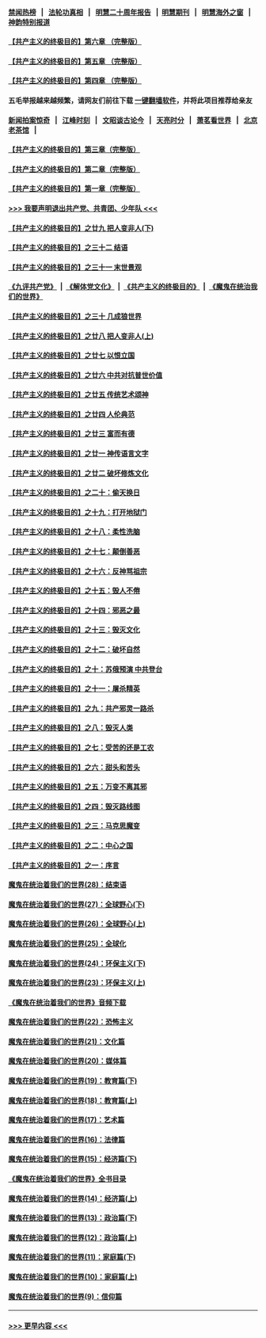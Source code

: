 #### [禁闻热榜](热点新闻.md?=0)  &nbsp;&nbsp;|&nbsp;&nbsp; [法轮功真相](https://github.com/gfw-breaker/truth/blob/master/README.md?=0) &nbsp;&nbsp;|&nbsp;&nbsp; [明慧二十周年报告](https://github.com/gfw-breaker/mh-reports/blob/master/README.md?=0) &nbsp;&nbsp;|&nbsp;&nbsp;[明慧期刊](https://github.com/gfw-breaker/mh-qikan) &nbsp;&nbsp;|&nbsp;&nbsp; [明慧海外之窗](https://github.com/gfw-breaker/mh-news/blob/master/README.md?=0) &nbsp;&nbsp;|&nbsp;&nbsp; [神韵特别报道](https://github.com/gfw-breaker/mh-news/blob/master/shenyun.md?=0)
#### [【共产主义的终极目的】第六章 （完整版）](../pages/nsc422/n11428913.md?t=02262231) 
#### [【共产主义的终极目的】第五章 （完整版）](../pages/nsc422/n11428912.md?t=02262231) 
#### [【共产主义的终极目的】第四章 （完整版）](../pages/nsc422/n11428907.md?t=02262231) 
#### 五毛举报越来越频繁，请网友们前往下载 [一键翻墙软件](https://github.com/gfw-breaker/ssr-accounts)，并将此项目推荐给亲友
#### [新闻拍案惊奇](https://github.com/gfw-breaker/banned-news/blob/master/pages/link4.md) &nbsp;&nbsp;|&nbsp;&nbsp; [江峰时刻](https://github.com/gfw-breaker/banned-news/blob/master/pages/link4.md) &nbsp;&nbsp;|&nbsp;&nbsp; [文昭谈古论今](https://github.com/gfw-breaker/banned-news/blob/master/pages/link4.md) &nbsp;&nbsp;|&nbsp;&nbsp; [天亮时分](https://github.com/gfw-breaker/banned-news/blob/master/pages/link4.md) &nbsp;&nbsp;|&nbsp;&nbsp; [萧茗看世界](https://github.com/gfw-breaker/banned-news/blob/master/pages/link4.md) &nbsp;&nbsp;|&nbsp;&nbsp; [北京老茶馆](https://github.com/gfw-breaker/banned-news/blob/master/pages/link4.md) &nbsp;&nbsp;|&nbsp;&nbsp; 
#### [【共产主义的终极目的】第三章（完整版）](../pages/nsc422/n11428848.md?t=02262231) 
#### [【共产主义的终极目的】第二章（完整版）](../pages/nsc422/n11428831.md?t=02262231) 
#### [【共产主义的终极目的】第一章（完整版）](../pages/nsc422/n11417651.md?t=02262231) 
#### [>>> 我要声明退出共产党、共青团、少年队 <<<](https://github.com/begood0513/goodnews/blob/master/quit/letter.md) 
#### [【共产主义的终极目的】之廿九 把人变非人(下)](../pages/nsc422/n11344140.md?t=02262231) 
#### [【共产主义的终极目的】之三十二 结语](../pages/nsc422/n11360535.md?t=02262231) 
#### [【共产主义的终极目的】之三十一 末世景观](../pages/nsc422/n11351129.md?t=02262231) 
#### [《九评共产党》](https://github.com/begood0513/9ping.md/blob/master/README.md) &nbsp;|&nbsp; [《解体党文化》](../../../../jtdwh.md/blob/master/README.md)  &nbsp;|&nbsp; [《共产主义的终极目的》](../../../../gczydzjmd.md/blob/master/README.md) &nbsp;|&nbsp; [《魔鬼在统治我们的世界》](../../../../mgztzwmdsj.md/blob/master/README.md) 
#### [【共产主义的终极目的】之三十 几成狼世界](../pages/nsc422/n11348280.md?t=02262231) 
#### [【共产主义的终极目的】之廿八 把人变非人(上)](../pages/nsc422/n11340492.md?t=02262231) 
#### [【共产主义的终极目的】之廿七 以恨立国](../pages/nsc422/n11336944.md?t=02262231) 
#### [【共产主义的终极目的】之廿六 中共对抗普世价值](../pages/nsc422/n11324785.md?t=02262231) 
#### [【共产主义的终极目的】之廿五 传统艺术颂神](../pages/nsc422/n11296396.md?t=02262231) 
#### [【共产主义的终极目的】之廿四 人伦典范](../pages/nsc422/n11296397.md?t=02262231) 
#### [【共产主义的终极目的】之廿三 富而有德](../pages/nsc422/n11283598.md?t=02262231) 
#### [【共产主义的终极目的】之廿一 神传语言文字](../pages/nsc422/n11263265.md?t=02262231) 
#### [【共产主义的终极目的】之廿二 破坏修炼文化](../pages/nsc422/n11245728.md?t=02262231) 
#### [【共产主义的终极目的】之二十：偷天换日](../pages/nsc422/n11238846.md?t=02262231) 
#### [【共产主义的终极目的】之十九：打开地狱门](../pages/nsc422/n11206376.md?t=02262231) 
#### [【共产主义的终极目的】之十八：柔性洗脑](../pages/nsc422/n11199994.md?t=02262231) 
#### [【共产主义的终极目的】之十七：颠倒善恶](../pages/nsc422/n11179782.md?t=02262231) 
#### [【共产主义的终极目的】之十六：反神骂祖宗](../pages/nsc422/n11166798.md?t=02262231) 
#### [【共产主义的终极目的】之十五：毁人不倦](../pages/nsc422/n11166792.md?t=02262231) 
#### [【共产主义的终极目的】之十四：邪恶之最](../pages/nsc422/n11150249.md?t=02262231) 
#### [【共产主义的终极目的】之十三：毁灭文化](../pages/nsc422/n11135227.md?t=02262231) 
#### [【共产主义的终极目的】之十二：破坏自然](../pages/nsc422/n11135214.md?t=02262231) 
#### [【共产主义的终极目的】之十：苏俄预演 中共登台](../pages/nsc422/n11118424.md?t=02262231) 
#### [【共产主义的终极目的】之十一：屠杀精英](../pages/nsc422/n11118442.md?t=02262231) 
#### [【共产主义的终极目的】之九：共产邪灵一路杀](../pages/nsc422/n11114139.md?t=02262231) 
#### [【共产主义的终极目的】之八：毁灭人类](../pages/nsc422/n11108503.md?t=02262231) 
#### [【共产主义的终极目的】之七：受苦的还是工农](../pages/nsc422/n11101809.md?t=02262231) 
#### [【共产主义的终极目的】之六：甜头和苦头](../pages/nsc422/n11096971.md?t=02262231) 
#### [【共产主义的终极目的】之五：万变不离其邪](../pages/nsc422/n11091285.md?t=02262231) 
#### [【共产主义的终极目的】之四：毁灭路线图](../pages/nsc422/n11086284.md?t=02262231) 
#### [【共产主义的终极目的】之三：马克思魔变](../pages/nsc422/n11061941.md?t=02262231) 
#### [【共产主义的终极目的】之二：中心之国](../pages/nsc422/n11047728.md?t=02262231) 
#### [【共产主义的终极目的】之一：序言](../pages/nsc422/n11086077.md?t=02262231) 
#### [魔鬼在统治着我们的世界(28)：结束语](../pages/nsc422/n10936246.md?t=02262231) 
#### [魔鬼在统治着我们的世界(27)：全球野心(下)](../pages/nsc422/n10928319.md?t=02262231) 
#### [魔鬼在统治着我们的世界(26)：全球野心(上)](../pages/nsc422/n10900318.md?t=02262231) 
#### [魔鬼在统治着我们的世界(25)：全球化](../pages/nsc422/n10788205.md?t=02262231) 
#### [魔鬼在统治着我们的世界(24)：环保主义(下)](../pages/nsc422/n10695307.md?t=02262231) 
#### [魔鬼在统治着我们的世界(23)：环保主义(上)](../pages/nsc422/n10688613.md?t=02262231) 
#### [《魔鬼在统治着我们的世界》音频下载](../pages/nsc422/n10635553.md?t=02262231) 
#### [魔鬼在统治着我们的世界(22)：恐怖主义](../pages/nsc422/n10614727.md?t=02262231) 
#### [魔鬼在统治着我们的世界(21)：文化篇](../pages/nsc422/n10597706.md?t=02262231) 
#### [魔鬼在统治着我们的世界(20)：媒体篇](../pages/nsc422/n10586579.md?t=02262231) 
#### [魔鬼在统治着我们的世界(19)：教育篇(下)](../pages/nsc422/n10564808.md?t=02262231) 
#### [魔鬼在统治着我们的世界(18)：教育篇(上)](../pages/nsc422/n10526970.md?t=02262231) 
#### [魔鬼在统治着我们的世界(17)：艺术篇](../pages/nsc422/n10499093.md?t=02262231) 
#### [魔鬼在统治着我们的世界(16)：法律篇](../pages/nsc422/n10485969.md?t=02262231) 
#### [魔鬼在统治着我们的世界(15)：经济篇(下)](../pages/nsc422/n10469975.md?t=02262231) 
#### [《魔鬼在统治着我们的世界》全书目录](../pages/nsc422/n10464261.md?t=02262231) 
#### [魔鬼在统治着我们的世界(14)：经济篇(上)](../pages/nsc422/n10457370.md?t=02262231) 
#### [魔鬼在统治着我们的世界(13)：政治篇(下)](../pages/nsc422/n10448270.md?t=02262231) 
#### [魔鬼在统治着我们的世界(12)：政治篇(上)](../pages/nsc422/n10444576.md?t=02262231) 
#### [魔鬼在统治着我们的世界(11)：家庭篇(下)](../pages/nsc422/n10440961.md?t=02262231) 
#### [魔鬼在统治着我们的世界(10)：家庭篇(上)](../pages/nsc422/n10435448.md?t=02262231) 
#### [魔鬼在统治着我们的世界(9)：信仰篇](../pages/nsc422/n10432159.md?t=02262231) 

----
#### [ >>> 更早内容 <<< ](../indexes/nsc422-earlier.md)
